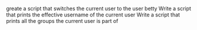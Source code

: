 greate a script that switches the current user to the user betty
Write a script that prints the effective username of the current user
Write a script that prints all the groups the current user is part of
